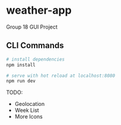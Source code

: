# weather-app

Group 18 GUI Project

## CLI Commands

``` bash
# install dependencies
npm install

# serve with hot reload at localhost:8080
npm run dev
```

TODO:

- Geolocation
- Week List
- More Icons
